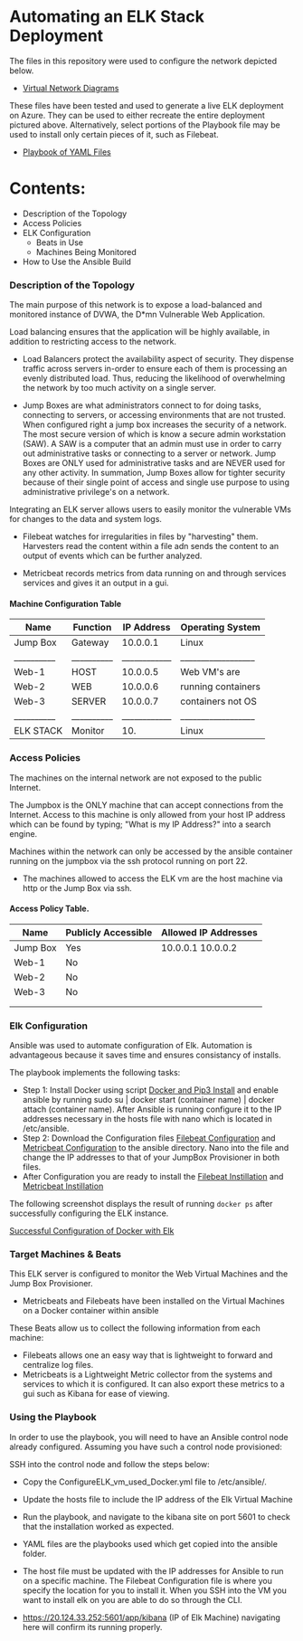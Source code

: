 # Automating an ELK Stack Deployment

The files in this repository were used to configure the network depicted below.

 - [Virtual Network Diagrams](https://github.com/BayouBeast/ELK-Stack-Azure-Project/tree/main/Network)

These files have been tested and used to generate a live ELK deployment on Azure. They can be used to either recreate the entire deployment pictured above. Alternatively, select portions of the Playbook file may be used to install only certain pieces of it, such as Filebeat.

  - [Playbook of YAML Files](https://github.com/BayouBeast/ELK-Stack-Azure-Project/tree/main/Playbook)

# Contents:
- Description of the Topology
- Access Policies
- ELK Configuration
  - Beats in Use
  - Machines Being Monitored
- How to Use the Ansible Build


### Description of the Topology

The main purpose of this network is to expose a load-balanced and monitored instance of DVWA, the D*mn Vulnerable Web Application.

Load balancing ensures that the application will be highly available, in addition to restricting access to the network.
- Load Balancers protect the availability aspect of security. They dispense traffic across servers in-order to ensure each of them is processing an evenly distributed load. Thus, reducing the likelihood of overwhelming the network by too much activity on a single server.

-  Jump Boxes are what administrators connect to for doing tasks, connecting to servers, or accessing environments that are not trusted. When configured right a jump box increases the security of a network. The most secure  version of which is know a secure admin workstation (SAW). A SAW is a computer that an admin must use in order to carry out administrative tasks or connecting to a server or network. Jump Boxes are ONLY used for administrative tasks and are NEVER used for any other activity. In summation, Jump Boxes allow for tighter security because of their single point of access and single use purpose to using administrative privilege's on a network.

Integrating an ELK server allows users to easily monitor the vulnerable VMs for changes to the data and system logs.
- Filebeat watches for irregularities in files by "harvesting" them. Harvesters read the content within a file adn sends the content to an output of events which can be further analyzed.

- Metricbeat records metrics from data running on and through services services and gives it an output in a gui.

#### Machine Configuration Table

| Name     | Function | IP Address | Operating System  |
|----------|----------|------------|------------------ |
| Jump Box | Gateway  | 10.0.0.1   | Linux             |
|__________|__________|____________|__________________ |
| Web-1    |   HOST   | 10.0.0.5   | Web VM's are      |
| Web-2    |   WEB    | 10.0.0.6   | running containers|
| Web-3    |   SERVER | 10.0.0.7   | containers not OS |
|__________|__________|____________|__________________ |
| ELK STACK| Monitor  | 10.        | Linux             |
 


### Access Policies

The machines on the internal network are not exposed to the public Internet.

The Jumpbox is the ONLY machine that can accept connections from the Internet. Access to this machine is only allowed from your host IP address which can be found by typing; "What is my IP Address?" into a search engine.

Machines within the network can only be accessed by the ansible container running on the jumpbox via the ssh protocol running on port 22.
- The machines allowed to access the ELK vm are the host machine via http or the Jump Box via ssh.

#### Access Policy Table.

| Name     | Publicly Accessible | Allowed IP Addresses |
|----------|---------------------|----------------------|
| Jump Box | Yes                 | 10.0.0.1 10.0.0.2    |
| Web-1    | No                  |                      |
| Web-2    | No                  |                      |
| Web-3    | No                  |                      |
|          |                     |                      |
|          |                     |                      |

### Elk Configuration

Ansible was used to automate configuration of Elk. Automation is advantageous because it saves time and ensures consistancy of installs.

The playbook implements the following tasks:
- Step 1: Install Docker using script [Docker and Pip3 Install](https://github.com/BayouBeast/ELK-Stack-Azure-Project/blob/main/Playbook/Docker_pip3_Download_Install.yml) and enable ansible by running sudo su | docker start (container name) | docker attach (container name). After Ansible is running configure it to the IP addresses necessary in the hosts file with nano which is located in /etc/ansible.
- Step 2: Download the Configuration files [Filebeat Configuration](https://github.com/BayouBeast/ELK-Stack-Azure-Project/blob/main/Playbook/Filebeat_Configuration.yml) and [Metricbeat Configuration](https://github.com/BayouBeast/ELK-Stack-Azure-Project/blob/main/Playbook/MetricbeatConfigExample.yml) to the ansible directory. Nano into the file and change the IP addresses to that of your JumpBox Provisioner in both files.
- After Configuration you are ready to install the [Filebeat Instillation](https://github.com/BayouBeast/ELK-Stack-Azure-Project/blob/main/Playbook/Filebeat_Install_Launch.yml) and [Metricbeat Instillation](https://github.com/BayouBeast/ELK-Stack-Azure-Project/blob/main/Playbook/Metricbeat_Install_Launch.yml)

The following screenshot displays the result of running `docker ps` after successfully configuring the ELK instance.

[Successful Configuration of Docker with Elk](https://github.com/BayouBeast/ELK-Stack-Azure-Project/blob/main/Screenshots/elk_deployment.PNG)

### Target Machines & Beats
This ELK server is configured to monitor the Web Virtual Machines and the Jump Box Provisioner.

- Metricbeats and Filebeats have been installed on the Virtual Machines on a Docker container within ansible 

These Beats allow us to collect the following information from each machine:
- Filebeats allows one an easy way that is lightweight to forward and centralize log files.
- Metricbeats is a Lightweight Metric collector from the systems and services to which it is configured. It can also export these metrics to a gui such as Kibana for 
 ease of viewing. 

### Using the Playbook
In order to use the playbook, you will need to have an Ansible control node already configured. Assuming you have such a control node provisioned:

SSH into the control node and follow the steps below:
- Copy the ConfigureELK_vm_used_Docker.yml file to /etc/ansible/.
- Update the hosts file to include the IP address of the Elk Virtual Machine
- Run the playbook, and navigate to the kibana site on port 5601 to check that the installation worked as expected.

- YAML files are the playbooks used which get copied into the ansible folder.
- The host file must be updated with the IP addresses for Ansible to run on a specific machine. The Filebeat Configuration file is where you specify the location for you to install it. When you SSH into the VM you want to install elk on you are able to do so through the CLI.
- https://20.124.33.252:5601/app/kibana (IP of Elk Machine) navigating here will confirm its running properly.


